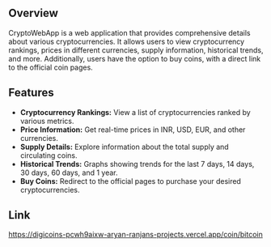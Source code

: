 ## Overview

CryptoWebApp is a web application that provides comprehensive details about various cryptocurrencies. It allows users to view cryptocurrency rankings, prices in different currencies, supply information, historical trends, and more. Additionally, users have the option to buy coins, with a direct link to the official coin pages.

## Features

- **Cryptocurrency Rankings:** View a list of cryptocurrencies ranked by various metrics.
- **Price Information:** Get real-time prices in INR, USD, EUR, and other currencies.
- **Supply Details:** Explore information about the total supply and circulating coins.
- **Historical Trends:** Graphs showing trends for the last 7 days, 14 days, 30 days, 60 days, and 1 year.
- **Buy Coins:** Redirect to the official pages to purchase your desired cryptocurrencies.

## Link
https://digicoins-pcwh9aixw-aryan-ranjans-projects.vercel.app/coin/bitcoin

